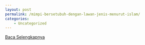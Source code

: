 ```yaml
---
layout: post
permalink: /mimpi-bersetubuh-dengan-lawan-jenis-menurut-islam/
categories:
    - Uncategorized
---
```


[Baca Selengkapnya](/05)